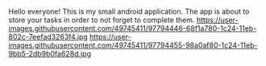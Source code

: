 Hello everyone! This is my small android application. 
The app is about to store your tasks in order to not forget to complete them.
https://user-images.githubusercontent.com/49745411/97794446-68f1a780-1c24-11eb-802c-7eefad3263f4.jpg
https://user-images.githubusercontent.com/49745411/97794455-98a0af80-1c24-11eb-9bb5-2db9b0fa628d.jpg
